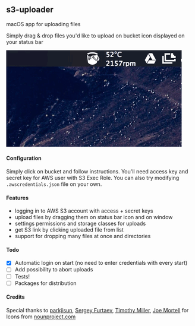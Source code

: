## s3-uploader
macOS app for uploading files
 
Simply drag & drop files you'd like to upload on bucket icon displayed on your status bar

![Upload Animation](/upload_anim.gif?raw=true "Upload Anim")

#### Configuration
Simply click on bucket and follow instructions. You'll need access key and secret key for AWS user with S3 Exec Role.
You can also try modifying `.awscredentials.json` file on your own. 

#### Features
- logging in to AWS S3 account with access + secret keys
- upload files by dragging them on status bar icon and on window
- settings permissions and storage classes for uploads
- get S3 link by clicking uploaded file from list
- support for dropping many files at once and directories

#### Todo
- [x] Automatic login on start (no need to enter credentials with every start)
- [ ] Add possibility to abort uploads
- [ ] Tests!
- [ ] Packages for distribution

#### Credits
Special thanks to [parkjisun](https://thenounproject.com/naripuru/), [Sergey Furtaev](https://thenounproject.com/furtaev/), [Timothy Miller](https://thenounproject.com/tmthymllr/), [Joe Mortell](https://thenounproject.com/JoeMortell/) for Icons from [nounproject.com](https://thenounproject.com/)
